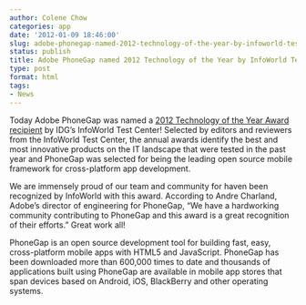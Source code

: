 ```yaml
---
author: Colene Chow
categories: app
date: '2012-01-09 18:46:00'
slug: adobe-phonegap-named-2012-technology-of-the-year-by-infoworld-test-center
status: publish
title: Adobe PhoneGap named 2012 Technology of the Year by InfoWorld Test Center
type: post
format: html
tags:
- News
---
```


Today Adobe PhoneGap was named a [2012 Technology of the Year Award recipient](http://www.infoworld.com/t/cloud-computing/the-years-best-hardware-software-and-cloud-services-183199?page=0,0) by IDG’s InfoWorld Test Center! Selected by editors and reviewers from the InfoWorld Test Center, the annual awards identify the best and most innovative products on the IT landscape that were tested in the past year and PhoneGap was selected for being the leading open source mobile framework for cross-platform app development.

We are immensely proud of our team and community for haven been recognized by InfoWorld with this award. According to Andre Charland, Adobe’s director of engineering for PhoneGap, “We have a hardworking community contributing to PhoneGap and this award is a great recognition of their efforts.” Great work all!

PhoneGap is an open source development tool for building fast, easy, cross-platform mobile apps with HTML5 and JavaScript. PhoneGap has been downloaded more than 600,000 times to date and thousands of applications built using PhoneGap are available in mobile app stores that span devices based on Android, iOS, BlackBerry and other operating systems.
